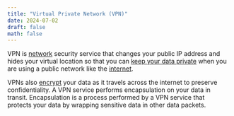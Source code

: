 ```yaml
---
title: "Virtual Private Network (VPN)"
date: 2024-07-02
draft: false
math: false
---
```


VPN is [network](/network) security service that changes your public IP address and
hides your virtual location so that you can
[keep your data private](/privacy) when you are using a public network
like the [internet](/internet).

VPNs also [encrypt](/cryptography) your data as it travels across the
internet to preserve confidentiality. A VPN service performs
encapsulation on your data in transit. Encapsulation is a process
performed by a VPN service that protects your data by wrapping sensitive
data in other data packets.
